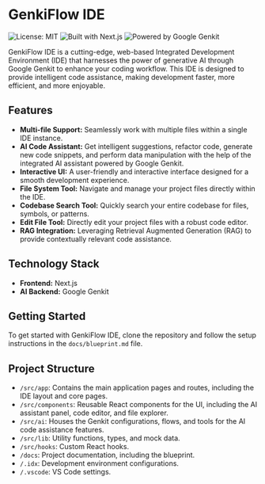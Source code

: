 # GenkiFlow IDE

![License: MIT](https://img.shields.io/badge/License-MIT-yellow.svg)
![Built with Next.js](https://img.shields.io/badge/Built%20with-Next.js-000000.svg)
![Powered by Google Genkit](https://img.shields.io/badge/Powered%20by-Google%20Genkit-4285F4.svg)

GenkiFlow IDE is a cutting-edge, web-based Integrated Development Environment (IDE) that harnesses the power of generative AI through Google Genkit to enhance your coding workflow. This IDE is designed to provide intelligent code assistance, making development faster, more efficient, and more enjoyable.

## Features

*   **Multi-file Support:** Seamlessly work with multiple files within a single IDE instance.
*   **AI Code Assistant:** Get intelligent suggestions, refactor code, generate new code snippets, and perform data manipulation with the help of the integrated AI assistant powered by Google Genkit.
*   **Interactive UI:** A user-friendly and interactive interface designed for a smooth development experience.
*   **File System Tool:** Navigate and manage your project files directly within the IDE.
*   **Codebase Search Tool:** Quickly search your entire codebase for files, symbols, or patterns.
*   **Edit File Tool:** Directly edit your project files with a robust code editor.
*   **RAG Integration:** Leveraging Retrieval Augmented Generation (RAG) to provide contextually relevant code assistance.

## Technology Stack

*   **Frontend:** Next.js
*   **AI Backend:** Google Genkit

## Getting Started

To get started with GenkiFlow IDE, clone the repository and follow the setup instructions in the `docs/blueprint.md` file.

## Project Structure

*   `/src/app`: Contains the main application pages and routes, including the IDE layout and core pages.
*   `/src/components`: Reusable React components for the UI, including the AI assistant panel, code editor, and file explorer.
*   `/src/ai`: Houses the Genkit configurations, flows, and tools for the AI code assistance features.
*   `/src/lib`: Utility functions, types, and mock data.
*   `/src/hooks`: Custom React hooks.
*   `/docs`: Project documentation, including the blueprint.
*   `/.idx`: Development environment configurations.
*   `/.vscode`: VS Code settings.


